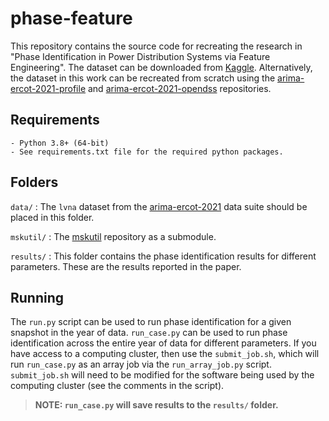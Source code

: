 # **phase-feature**

This repository contains the source code for recreating the research in "Phase Identification in Power Distribution Systems via Feature Engineering". The dataset can be downloaded from [Kaggle](https://www.kaggle.com/msk5sdata/arima-ercot-2021). Alternatively, the dataset in this work can be recreated from scratch using the [arima-ercot-2021-profile](https://github.com/msk-5s/arima-ercot-2021-profile.git) and [arima-ercot-2021-opendss](https://github.com/msk-5s/arima-ercot-2021-opendss.git) repositories.

## Requirements
    - Python 3.8+ (64-bit)
    - See requirements.txt file for the required python packages.

## Folders
`data/`
: The `lvna` dataset from the [arima-ercot-2021](https://www.kaggle.com/msk5sdata/arima-ercot-2021) data suite should be placed in this folder.

`mskutil/`
: The [mskutil](https://github.com/msk-5s/mskutil) repository as a submodule.

`results/`
: This folder contains the phase identification results for different parameters. These are the results reported in the paper.

## Running
The `run.py` script can be used to run phase identification for a given snapshot in the year of data. `run_case.py` can be used to run phase identification across the entire year of data for different parameters. If you have access to a computing cluster, then use the `submit_job.sh`, which will run `run_case.py` as an array job via the `run_array_job.py` script. `submit_job.sh` will need to be modified for the software being used by the computing cluster (see the comments in the script).
> **NOTE: `run_case.py` will save results to the `results/` folder.**
